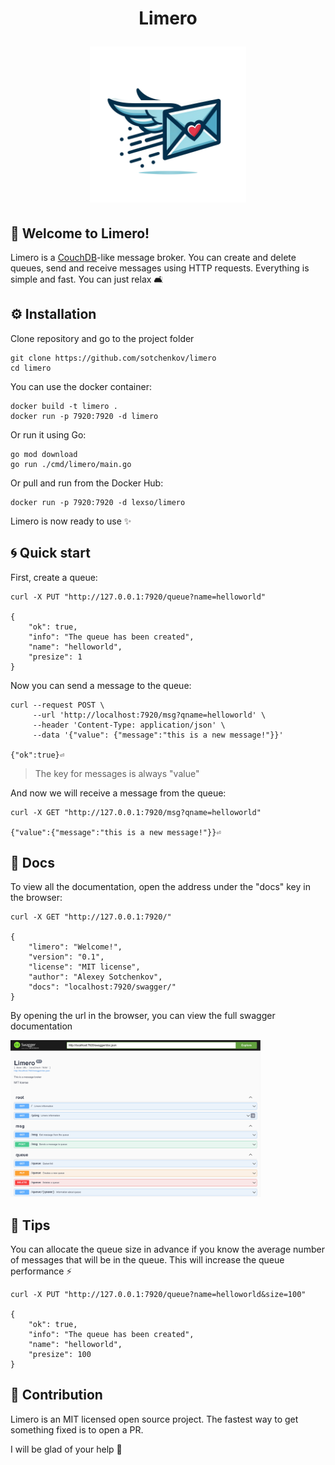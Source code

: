 <h1 align="center"> Limero
<p align="center"> <img src="./assets/limero_logo.png" width="250">


## 👋 Welcome to Limero!
Limero is a [CouchDB](https://github.com/apache/couchdb)-like message broker. You can create and delete queues, send and receive messages using HTTP requests. Everything is simple and fast. You can just relax 🛋️

## ⚙️ Installation
Clone repository and go to the project folder
```shell
git clone https://github.com/sotchenkov/limero
cd limero
```
You can use the docker container:
```shell
docker build -t limero .
docker run -p 7920:7920 -d limero
```
Or run it using Go:
```shell
go mod download
go run ./cmd/limero/main.go
```
Or pull and run from the Docker Hub:
```shell
docker run -p 7920:7920 -d lexso/limero
```
Limero is now ready to use ✨

## 🌀 Quick start
First, create a queue:
```shell
curl -X PUT "http://127.0.0.1:7920/queue?name=helloworld" 

{
	"ok": true,
	"info": "The queue has been created",
	"name": "helloworld",
	"presize": 1
}  
```
Now you can send a message to the queue:

```shell
curl --request POST \
     --url 'http://localhost:7920/msg?qname=helloworld' \
     --header 'Content-Type: application/json' \
     --data '{"value": {"message":"this is a new message!"}}'

{"ok":true}⏎  
```
> The key for messages is always "value"

And now we will receive a message from the queue:
```shell
curl -X GET "http://127.0.0.1:7920/msg?qname=helloworld"

{"value":{"message":"this is a new message!"}}⏎ 
```
## 📃 Docs
To view all the documentation, open the address under the "docs" key in the browser:
```shell
curl -X GET "http://127.0.0.1:7920/"

{
	"limero": "Welcome!",
	"version": "0.1",
	"license": "MIT license",
	"author": "Alexey Sotchenkov",
	"docs": "localhost:7920/swagger/"
} 
```
By opening the url in the browser, you can view the full swagger documentation

<img src="./assets/swag.png" width="400">


## 🌟 Tips
You can allocate the queue size in advance if you know the average number of messages that will be in the queue. This will increase the queue performance ⚡
```shell
curl -X PUT "http://127.0.0.1:7920/queue?name=helloworld&size=100" 

{
	"ok": true,
	"info": "The queue has been created",
	"name": "helloworld",
	"presize": 100
}  
```

## 👥 Contribution

Limero is an MIT licensed open source project. The fastest way to get something fixed is to open a PR.

I will be glad of your help 💙